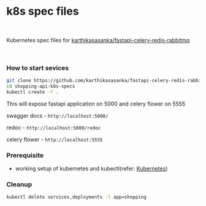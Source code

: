 # k8s spec files

<br>

Kubernetes spec files for [karthikasasanka/fastapi-celery-redis-rabbitmq](https://github.com/karthikasasanka/fastapi-celery-redis-rabbitmq)

<br>

### How to start sevices 

```bash
git clone https://github.com/karthikasasanka/fastapi-celery-redis-rabbitmq-k8s-specs
cd shopping-api-k8s-specs
kubectl create -f .
```

This will expose fastapi application on 5000 and celery flower on 5555

swagger docs - `http://localhost:5000/`

redoc - `http://localhost:5000/redoc`

celery flower - `http://localhost:5555`

### Prerequisite

  * working setup of kubernetes and kubectl(refer: [Kubernetes](https://kubernetes.io/docs/tasks/tools/))


### Cleanup

```bash
kubectl delete services,deployments -l app=shopping
```
